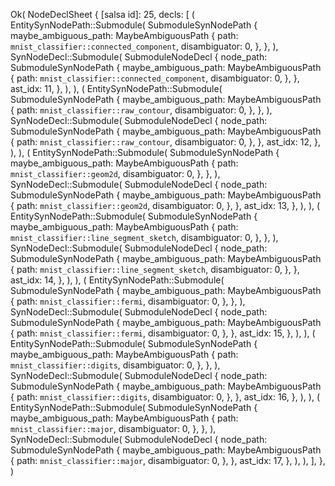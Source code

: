 Ok(
    NodeDeclSheet {
        [salsa id]: 25,
        decls: [
            (
                EntitySynNodePath::Submodule(
                    SubmoduleSynNodePath {
                        maybe_ambiguous_path: MaybeAmbiguousPath {
                            path: `mnist_classifier::connected_component`,
                            disambiguator: 0,
                        },
                    },
                ),
                SynNodeDecl::Submodule(
                    SubmoduleNodeDecl {
                        node_path: SubmoduleSynNodePath {
                            maybe_ambiguous_path: MaybeAmbiguousPath {
                                path: `mnist_classifier::connected_component`,
                                disambiguator: 0,
                            },
                        },
                        ast_idx: 11,
                    },
                ),
            ),
            (
                EntitySynNodePath::Submodule(
                    SubmoduleSynNodePath {
                        maybe_ambiguous_path: MaybeAmbiguousPath {
                            path: `mnist_classifier::raw_contour`,
                            disambiguator: 0,
                        },
                    },
                ),
                SynNodeDecl::Submodule(
                    SubmoduleNodeDecl {
                        node_path: SubmoduleSynNodePath {
                            maybe_ambiguous_path: MaybeAmbiguousPath {
                                path: `mnist_classifier::raw_contour`,
                                disambiguator: 0,
                            },
                        },
                        ast_idx: 12,
                    },
                ),
            ),
            (
                EntitySynNodePath::Submodule(
                    SubmoduleSynNodePath {
                        maybe_ambiguous_path: MaybeAmbiguousPath {
                            path: `mnist_classifier::geom2d`,
                            disambiguator: 0,
                        },
                    },
                ),
                SynNodeDecl::Submodule(
                    SubmoduleNodeDecl {
                        node_path: SubmoduleSynNodePath {
                            maybe_ambiguous_path: MaybeAmbiguousPath {
                                path: `mnist_classifier::geom2d`,
                                disambiguator: 0,
                            },
                        },
                        ast_idx: 13,
                    },
                ),
            ),
            (
                EntitySynNodePath::Submodule(
                    SubmoduleSynNodePath {
                        maybe_ambiguous_path: MaybeAmbiguousPath {
                            path: `mnist_classifier::line_segment_sketch`,
                            disambiguator: 0,
                        },
                    },
                ),
                SynNodeDecl::Submodule(
                    SubmoduleNodeDecl {
                        node_path: SubmoduleSynNodePath {
                            maybe_ambiguous_path: MaybeAmbiguousPath {
                                path: `mnist_classifier::line_segment_sketch`,
                                disambiguator: 0,
                            },
                        },
                        ast_idx: 14,
                    },
                ),
            ),
            (
                EntitySynNodePath::Submodule(
                    SubmoduleSynNodePath {
                        maybe_ambiguous_path: MaybeAmbiguousPath {
                            path: `mnist_classifier::fermi`,
                            disambiguator: 0,
                        },
                    },
                ),
                SynNodeDecl::Submodule(
                    SubmoduleNodeDecl {
                        node_path: SubmoduleSynNodePath {
                            maybe_ambiguous_path: MaybeAmbiguousPath {
                                path: `mnist_classifier::fermi`,
                                disambiguator: 0,
                            },
                        },
                        ast_idx: 15,
                    },
                ),
            ),
            (
                EntitySynNodePath::Submodule(
                    SubmoduleSynNodePath {
                        maybe_ambiguous_path: MaybeAmbiguousPath {
                            path: `mnist_classifier::digits`,
                            disambiguator: 0,
                        },
                    },
                ),
                SynNodeDecl::Submodule(
                    SubmoduleNodeDecl {
                        node_path: SubmoduleSynNodePath {
                            maybe_ambiguous_path: MaybeAmbiguousPath {
                                path: `mnist_classifier::digits`,
                                disambiguator: 0,
                            },
                        },
                        ast_idx: 16,
                    },
                ),
            ),
            (
                EntitySynNodePath::Submodule(
                    SubmoduleSynNodePath {
                        maybe_ambiguous_path: MaybeAmbiguousPath {
                            path: `mnist_classifier::major`,
                            disambiguator: 0,
                        },
                    },
                ),
                SynNodeDecl::Submodule(
                    SubmoduleNodeDecl {
                        node_path: SubmoduleSynNodePath {
                            maybe_ambiguous_path: MaybeAmbiguousPath {
                                path: `mnist_classifier::major`,
                                disambiguator: 0,
                            },
                        },
                        ast_idx: 17,
                    },
                ),
            ),
        ],
    },
)